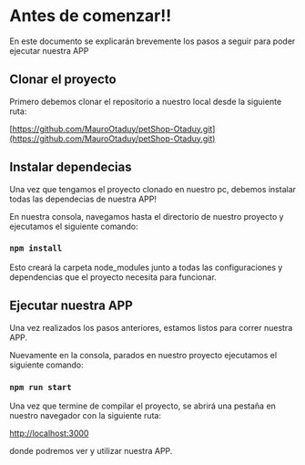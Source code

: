 # Antes de comenzar!!

En este documento se explicarán brevemente los pasos a seguir para poder ejecutar nuestra APP

## Clonar el proyecto

Primero debemos clonar el repositorio a nuestro local desde la siguiente ruta:

[https://github.com/MauroOtaduy/petShop-Otaduy.git](https://github.com/MauroOtaduy/petShop-Otaduy.git)

## Instalar dependecias

Una vez que tengamos el proyecto clonado en nuestro pc, debemos instalar todas las dependecias de nuestra APP!

En nuestra consola, navegamos hasta el directorio de nuestro proyecto y ejecutamos el siguiente comando:

### `npm install`

Esto creará la carpeta node_modules junto a todas las configuraciones y dependencias que el proyecto necesita para funcionar.

## Ejecutar nuestra APP

Una vez realizados los pasos anteriores, estamos listos para correr nuestra APP.

Nuevamente en la consola, parados en nuestro proyecto ejecutamos el siguiente comando:

### `npm run start`

Una vez que termine de compilar el proyecto, se abrirá una pestaña en nuestro navegador con la siguiente ruta:

[http://localhost:3000](http://localhost:3000)

donde podremos ver y utilizar nuestra APP.
